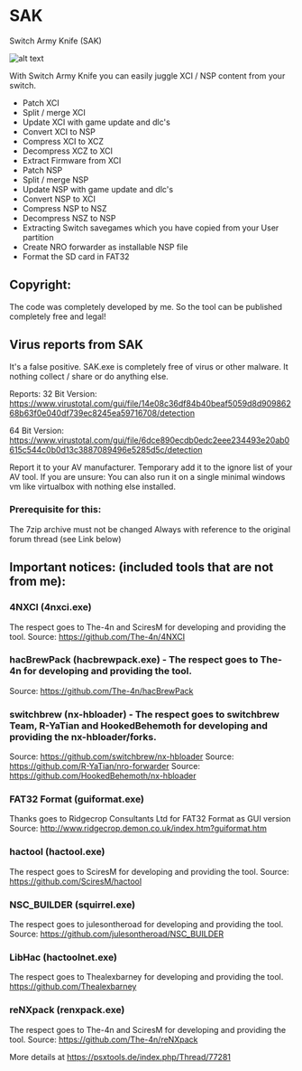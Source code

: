 # SAK
Switch Army Knife (SAK)

![alt text](http://members.psxtools.de/kempa/sak/SAK_by_kempa_main.png)

With Switch Army Knife you can easily juggle XCI / NSP content from your switch.

- Patch XCI
- Split / merge XCI
- Update XCI with game update and dlc's
- Convert XCI to NSP
- Compress XCI to XCZ
- Decompress XCZ to XCI
- Extract Firmware from XCI
- Patch NSP
- Split / merge NSP
- Update NSP with game update and dlc's
- Convert NSP to XCI
- Compress NSP to NSZ
- Decompress NSZ to NSP
- Extracting Switch savegames which you have copied from your User partition
- Create NRO forwarder as installable NSP file
- Format the SD card in FAT32

## Copyright:
The code was completely developed by me.
So the tool can be published completely free and legal!

## Virus reports from SAK
It's a false positive.
SAK.exe is completely free of virus or other malware.
It nothing collect / share or do anything else.

Reports:
32 Bit Version:
https://www.virustotal.com/gui/file/14e08c36df84b40beaf5059d8d90986268b63f0e040df739ec8245ea59716708/detection

64 Bit Version:
https://www.virustotal.com/gui/file/6dce890ecdb0edc2eee234493e20ab0615c544c0b0d13c3887089496e5285d5c/detection

Report it to your AV manufacturer.
Temporary add it to the ignore list of your AV tool.
If you are unsure:
You can also run it on a single minimal windows vm like virtualbox with nothing else installed.

### Prerequisite for this:
The 7zip archive must not be changed
Always with reference to the original forum thread (see Link below)

## Important notices: (included tools that are not from me):
### 4NXCI (4nxci.exe)
The respect goes to The-4n and SciresM for developing and providing the tool.
Source: https://github.com/The-4n/4NXCI

### hacBrewPack (hacbrewpack.exe) - The respect goes to The-4n for developing and providing the tool.
Source: https://github.com/The-4n/hacBrewPack

### switchbrew (nx-hbloader) - The respect goes to switchbrew Team, R-YaTian and HookedBehemoth for developing and providing the nx-hbloader/forks.
Source: https://github.com/switchbrew/nx-hbloader
Source: https://github.com/R-YaTian/nro-forwarder
Source: https://github.com/HookedBehemoth/nx-hbloader

### FAT32 Format (guiformat.exe)
Thanks goes to Ridgecrop Consultants Ltd for FAT32 Format as GUI version
Source: http://www.ridgecrop.demon.co.uk/index.htm?guiformat.htm

### hactool (hactool.exe)
The respect goes to SciresM for developing and providing the tool.
Source: https://github.com/SciresM/hactool

### NSC_BUILDER (squirrel.exe)
The respect goes to julesontheroad for developing and providing the tool.
Source: https://github.com/julesontheroad/NSC_BUILDER

### LibHac (hactoolnet.exe)
The respect goes to Thealexbarney for developing and providing the tool.
https://github.com/Thealexbarney

### reNXpack (renxpack.exe)
The respect goes to The-4n and SciresM for developing and providing the tool.
Source: https://github.com/The-4n/reNXpack



More details at https://psxtools.de/index.php/Thread/77281
